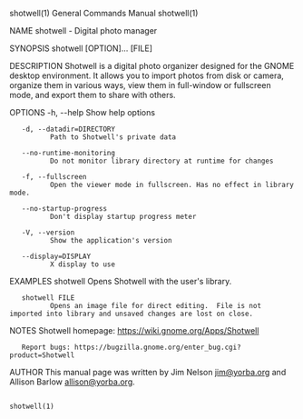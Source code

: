 shotwell(1)                                                   General Commands Manual                                                  shotwell(1)

NAME
       shotwell - Digital photo manager

SYNOPSIS
       shotwell [OPTION]... [FILE]

DESCRIPTION
       Shotwell  is  a  digital  photo  organizer designed for the GNOME desktop environment.  It allows you to import photos from disk or camera,
       organize them in various ways, view them in full-window or fullscreen mode, and export them to share with others.

OPTIONS
       -h, --help Show help options

       -d, --datadir=DIRECTORY
              Path to Shotwell's private data

       --no-runtime-monitoring
              Do not monitor library directory at runtime for changes

       -f, --fullscreen
              Open the viewer mode in fullscreen. Has no effect in library mode.

       --no-startup-progress
              Don't display startup progress meter

       -V, --version
              Show the application's version

       --display=DISPLAY
              X display to use

EXAMPLES
       shotwell
              Opens Shotwell with the user's library.

       shotwell FILE
              Opens an image file for direct editing.  File is not imported into library and unsaved changes are lost on close.

NOTES
       Shotwell homepage: https://wiki.gnome.org/Apps/Shotwell

       Report bugs: https://bugzilla.gnome.org/enter_bug.cgi?product=Shotwell

AUTHOR
       This manual page was written by Jim Nelson jim@yorba.org and Allison Barlow allison@yorba.org.

                                                                                                                                       shotwell(1)
